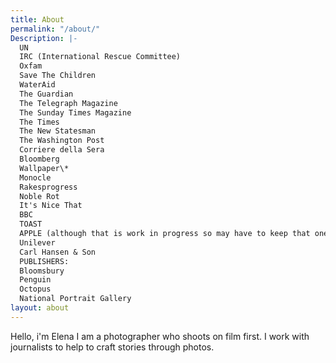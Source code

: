 ```yaml
---
title: About
permalink: "/about/"
Description: |-
  UN
  IRC (International Rescue Committee)
  Oxfam
  Save The Children
  WaterAid
  The Guardian
  The Telegraph Magazine
  The Sunday Times Magazine
  The Times
  The New Statesman
  The Washington Post
  Corriere della Sera
  Bloomberg
  Wallpaper\*
  Monocle
  Rakesprogress
  Noble Rot
  It's Nice That
  BBC
  TOAST
  APPLE (although that is work in progress so may have to keep that one off the site depending on when it goes live)
  Unilever
  Carl Hansen & Son
  PUBLISHERS:
  Bloomsbury
  Penguin
  Octopus
  National Portrait Gallery
layout: about
---
```


Hello, i'm Elena I am a photographer who shoots on film first. I work with journalists to help to craft stories through photos. 